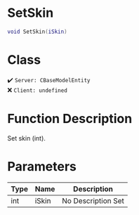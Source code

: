 # SetSkin
```lua
void SetSkin(iSkin)
```
# Class
✔️ `Server: CBaseModelEntity`  
❌ `Client: undefined`  

# Function Description
Set skin (int).
# Parameters
Type|Name|Description
--|--|--
int|iSkin|No Description Set
